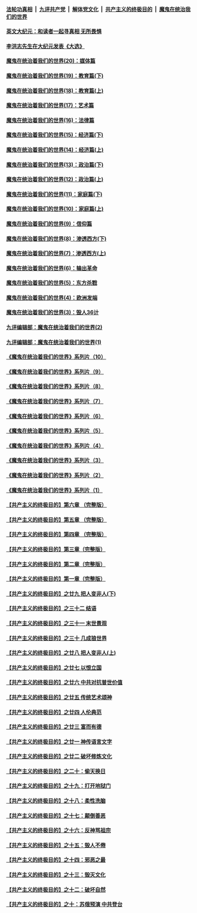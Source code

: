 

####  [法轮功真相](../../../../basic/blob/master/README.md?t=11141231) &nbsp;|&nbsp; [九评共产党](../../../../9ping.md/blob/master/README.md?t=11141231) &nbsp;|&nbsp; [解体党文化](../../../../jtdwh.md/blob/master/README.md?t=11141231)  &nbsp;|&nbsp; [共产主义的终极目的](../../../../gczydzjmd.md/blob/master/README.md?t=11141231) &nbsp;|&nbsp; [魔鬼在统治我们的世界](../../../../mgztzwmdsj.md/blob/master/README.md?t=11141231) 

#### [英文大纪元：和读者一起寻真相 无所畏惧](../pages/nsc422/n12542027.md?t=11141231) 

#### [李洪志先生在大纪元发表《大选》](../pages/nsc422/n12534746.md?t=11141231) 

#### [魔鬼在统治着我们的世界(20)：媒体篇](../pages/nsc422/n10586579.md?t=11141231) 

#### [魔鬼在统治着我们的世界(19)：教育篇(下)](../pages/nsc422/n10564808.md?t=11141231) 

#### [魔鬼在统治着我们的世界(18)：教育篇(上)](../pages/nsc422/n10526970.md?t=11141231) 

#### [魔鬼在统治着我们的世界(17)：艺术篇](../pages/nsc422/n10499093.md?t=11141231) 

#### [魔鬼在统治着我们的世界(16)：法律篇](../pages/nsc422/n10485969.md?t=11141231) 

#### [魔鬼在统治着我们的世界(15)：经济篇(下)](../pages/nsc422/n10469975.md?t=11141231) 

#### [魔鬼在统治着我们的世界(14)：经济篇(上)](../pages/nsc422/n10457370.md?t=11141231) 

#### [魔鬼在统治着我们的世界(13)：政治篇(下)](../pages/nsc422/n10448270.md?t=11141231) 

#### [魔鬼在统治着我们的世界(12)：政治篇(上)](../pages/nsc422/n10444576.md?t=11141231) 

#### [魔鬼在统治着我们的世界(11)：家庭篇(下)](../pages/nsc422/n10440961.md?t=11141231) 

#### [魔鬼在统治着我们的世界(10)：家庭篇(上)](../pages/nsc422/n10435448.md?t=11141231) 

#### [魔鬼在统治着我们的世界(9)：信仰篇](../pages/nsc422/n10432159.md?t=11141231) 

#### [魔鬼在统治着我们的世界(8)：渗透西方(下)](../pages/nsc422/n10429603.md?t=11141231) 

#### [魔鬼在统治着我们的世界(7)：渗透西方(上)](../pages/nsc422/n10426013.md?t=11141231) 

#### [魔鬼在统治着我们的世界(6)：输出革命](../pages/nsc422/n10421536.md?t=11141231) 

#### [魔鬼在统治着我们的世界(5)：东方杀戮](../pages/nsc422/n10417707.md?t=11141231) 

#### [魔鬼在统治着我们的世界(4)：欧洲发端](../pages/nsc422/n10414890.md?t=11141231) 

#### [魔鬼在统治着我们的世界(3)：毁人36计](../pages/nsc422/n10411583.md?t=11141231) 

#### [九评编辑部：魔鬼在统治着我们的世界(2)](../pages/nsc422/n10410036.md?t=11141231) 

#### [九评编辑部：魔鬼在统治着我们的世界(1)](../pages/nsc422/n10406825.md?t=11141231) 

#### [《魔鬼在统治着我们的世界》系列片（10）](../pages/nsc422/n12292670.md?t=11141231) 

#### [《魔鬼在统治着我们的世界》系列片（9）](../pages/nsc422/n12290859.md?t=11141231) 

#### [《魔鬼在统治着我们的世界》系列片（8）](../pages/nsc422/n12287445.md?t=11141231) 

#### [《魔鬼在统治着我们的世界》系列片（7）](../pages/nsc422/n12283425.md?t=11141231) 

#### [《魔鬼在统治着我们的世界》系列片（6）](../pages/nsc422/n12282314.md?t=11141231) 

#### [《魔鬼在统治着我们的世界》系列片（5）](../pages/nsc422/n12281419.md?t=11141231) 

#### [《魔鬼在统治着我们的世界》系列片（4）](../pages/nsc422/n12274024.md?t=11141231) 

#### [《魔鬼在统治着我们的世界》系列片（3）](../pages/nsc422/n12271322.md?t=11141231) 

#### [《魔鬼在统治着我们的世界》系列片（2）](../pages/nsc422/n12269049.md?t=11141231) 

#### [《魔鬼在统治着我们的世界》系列片（1）](../pages/nsc422/n12267575.md?t=11141231) 

#### [【共产主义的终极目的】第六章 （完整版）](../pages/nsc422/n11428913.md?t=11141231) 

#### [【共产主义的终极目的】第五章 （完整版）](../pages/nsc422/n11428912.md?t=11141231) 

#### [【共产主义的终极目的】第四章 （完整版）](../pages/nsc422/n11428907.md?t=11141231) 

#### [【共产主义的终极目的】第三章（完整版）](../pages/nsc422/n11428848.md?t=11141231) 

#### [【共产主义的终极目的】第二章（完整版）](../pages/nsc422/n11428831.md?t=11141231) 

#### [【共产主义的终极目的】第一章（完整版）](../pages/nsc422/n11417651.md?t=11141231) 

#### [【共产主义的终极目的】之廿九 把人变非人(下)](../pages/nsc422/n11344140.md?t=11141231) 

#### [【共产主义的终极目的】之三十二 结语](../pages/nsc422/n11360535.md?t=11141231) 

#### [【共产主义的终极目的】之三十一 末世景观](../pages/nsc422/n11351129.md?t=11141231) 

#### [【共产主义的终极目的】之三十 几成狼世界](../pages/nsc422/n11348280.md?t=11141231) 

#### [【共产主义的终极目的】之廿八 把人变非人(上)](../pages/nsc422/n11340492.md?t=11141231) 

#### [【共产主义的终极目的】之廿七 以恨立国](../pages/nsc422/n11336944.md?t=11141231) 

#### [【共产主义的终极目的】之廿六 中共对抗普世价值](../pages/nsc422/n11324785.md?t=11141231) 

#### [【共产主义的终极目的】之廿五 传统艺术颂神](../pages/nsc422/n11296396.md?t=11141231) 

#### [【共产主义的终极目的】之廿四 人伦典范](../pages/nsc422/n11296397.md?t=11141231) 

#### [【共产主义的终极目的】之廿三 富而有德](../pages/nsc422/n11283598.md?t=11141231) 

#### [【共产主义的终极目的】之廿一 神传语言文字](../pages/nsc422/n11263265.md?t=11141231) 

#### [【共产主义的终极目的】之廿二 破坏修炼文化](../pages/nsc422/n11245728.md?t=11141231) 

#### [【共产主义的终极目的】之二十：偷天换日](../pages/nsc422/n11238846.md?t=11141231) 

#### [【共产主义的终极目的】之十九：打开地狱门](../pages/nsc422/n11206376.md?t=11141231) 

#### [【共产主义的终极目的】之十八：柔性洗脑](../pages/nsc422/n11199994.md?t=11141231) 

#### [【共产主义的终极目的】之十七：颠倒善恶](../pages/nsc422/n11179782.md?t=11141231) 

#### [【共产主义的终极目的】之十六：反神骂祖宗](../pages/nsc422/n11166798.md?t=11141231) 

#### [【共产主义的终极目的】之十五：毁人不倦](../pages/nsc422/n11166792.md?t=11141231) 

#### [【共产主义的终极目的】之十四：邪恶之最](../pages/nsc422/n11150249.md?t=11141231) 

#### [【共产主义的终极目的】之十三：毁灭文化](../pages/nsc422/n11135227.md?t=11141231) 

#### [【共产主义的终极目的】之十二：破坏自然](../pages/nsc422/n11135214.md?t=11141231) 

#### [【共产主义的终极目的】之十：苏俄预演 中共登台](../pages/nsc422/n11118424.md?t=11141231) 

